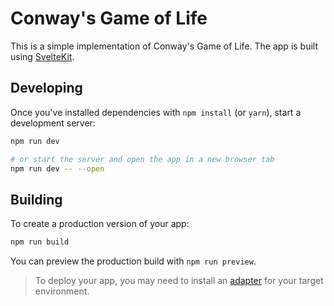 # Conway's Game of Life

This is a simple implementation of Conway's Game of Life. The app is built using [SvelteKit](https://kit.svelte.dev/).

## Developing

Once you've installed dependencies with `npm install` (or `yarn`), start a development server:

```bash
npm run dev

# or start the server and open the app in a new browser tab
npm run dev -- --open
```

## Building

To create a production version of your app:

```bash
npm run build
```

You can preview the production build with `npm run preview`.

> To deploy your app, you may need to install an [adapter](https://kit.svelte.dev/docs/adapters) for your target environment.
